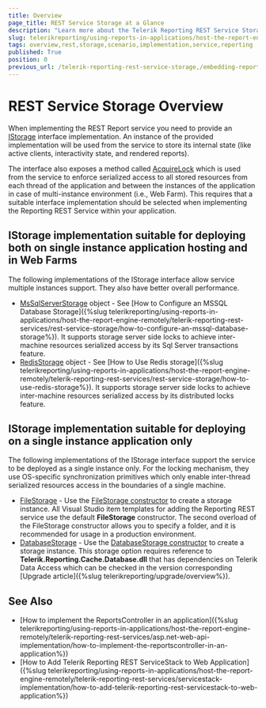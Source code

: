 ```yaml
---
title: Overview
page_title: REST Service Storage at a Glance
description: "Learn more about the Telerik Reporting REST Service Storage, what built-in implementations are available and what are the scenarios they fit in."
slug: telerikreporting/using-reports-in-applications/host-the-report-engine-remotely/telerik-reporting-rest-services/rest-service-storage/overview
tags: overview,rest,storage,scenario,implementation,service,reporting
published: True
position: 0
previous_url: /telerik-reporting-rest-service-storage,/embedding-reports/host-the-report-engine-remotely/telerik-reporting-rest-services/rest-service-storage/overview, /embedding-reports/host-the-report-engine-remotely/rest-service-storage/
---
```


# REST Service Storage Overview

When implementing the REST Report service you need to provide an [IStorage](/api/Telerik.Reporting.Cache.Interfaces.IStorage) interface implementation. An instance of the provided implementation will be used from the service to store its internal state (like active clients, interactivity state, and rendered reports).

The interface also exposes a method called [AcquireLock](/api/Telerik.Reporting.Cache.Interfaces.IStorage#Telerik_Reporting_Cache_Interfaces_IStorage_AcquireLock_System_String_) which is used from the service to enforce serialized access to all stored resources from each thread of the application and between the instances of the application in case of multi-instance environment (i.e., Web Farm). This requires that a suitable interface implementation should be selected when implementing the Reporting REST Service within your application.

## IStorage implementation suitable for deploying both on single instance application hosting and in Web Farms

The following implementations of the IStorage interface allow service multiple instances support. They also have better overall performance.

* [MsSqlServerStorage](/api/Telerik.Reporting.Cache.MsSqlServerStorage) object - See [How to Configure an MSSQL Database Storage]({%slug telerikreporting/using-reports-in-applications/host-the-report-engine-remotely/telerik-reporting-rest-services/rest-service-storage/how-to-configure-an-mssql-database-storage%}). It supports storage server side locks to achieve inter-machine resources serialized access by its Sql Server transactions feature.
* [RedisStorage](/api/Telerik.Reporting.Cache.StackExchangeRedis.RedisStorage) object - See [How to Use Redis storage]({%slug telerikreporting/using-reports-in-applications/host-the-report-engine-remotely/telerik-reporting-rest-services/rest-service-storage/how-to-use-redis-storage%}). It supports storage server side locks to achieve inter-machine resources serialized access by its distributed locks feature.

## IStorage implementation suitable for deploying on a single instance application only

The following implementations of the IStorage interface support the service to be deployed as a single instance only. For the locking mechanism, they use OS-specific synchronization primitives which only enable inter-thread serialized resources access in the boundaries of a single machine.

* [FileStorage](/api/Telerik.Reporting.Cache.File.FileStorage) - Use the [FileStorage constructor](/api/Telerik.Reporting.Cache.File.FileStorage#Telerik_Reporting_Cache_File_FileStorage_#ctor) to create a storage instance. All Visual Studio item templates for adding the Reporting REST service use the default __FileStorage__ constructor. The second overload of the FileStorage constructor allows you to specify a folder, and it is recommended for usage in a production environment.
* [DatabaseStorage](/api/Telerik.Reporting.Cache.Database.DatabaseStorage) - Use the [DatabaseStorage constructor](/api/Telerik.Reporting.Cache.Database.DatabaseStorage#Telerik_Reporting_Cache_Database_DatabaseStorage_#ctor) to create a storage instance. This storage option requires reference to __Telerik.Reporting.Cache.Database.dll__ that has dependencies on Telerik Data Access which can be checked in the version corresponding [Upgrade article]({%slug telerikreporting/upgrade/overview%}).

## See Also

* [How to implement the ReportsController in an application]({%slug telerikreporting/using-reports-in-applications/host-the-report-engine-remotely/telerik-reporting-rest-services/asp.net-web-api-implementation/how-to-implement-the-reportscontroller-in-an-application%})
* [How to Add Telerik Reporting REST ServiceStack to Web Application]({%slug telerikreporting/using-reports-in-applications/host-the-report-engine-remotely/telerik-reporting-rest-services/servicestack-implementation/how-to-add-telerik-reporting-rest-servicestack-to-web-application%})
